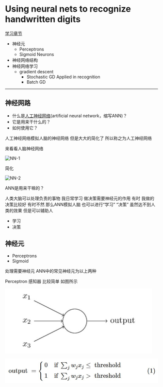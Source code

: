 # Using neural nets to recognize handwritten digits #

[学习章节](http://neuralnetworksanddeeplearning.com/chap1.html)

- 神经元
	- Perceptrons
	- Sigmoid Neurons
- 神经网络结构
- 神经网络学习 
	+ gradient descent
		+ Stochastic GD Applied in recognition
		+ Batch GD 

----------
## 神经网路 ##

- 什么是[人工神经网络](https://en.wikipedia.org/wiki/Artificial_neural_network)(artificial neural network，缩写ANN)？
- 它是用来干什么的？
- 如何使用它？

人工神经网络模拟人脑的神经网络 但是大大的简化了 所以称之为人工神经网络

来看看人脑神经网络

![NN-1](https://ilaif.files.wordpress.com/2015/02/neural-network.jpg)

简化

![NN-2](http://1.bp.blogspot.com/-ewmhj_UedLs/VEIhLPJsRkI/AAAAAAAAAAs/PGuuX9wn1mg/s1600/neuron.png)

ANN是用来干嘛的？

人类大脑可以处理负责的事物 我日常学习 做决策需要神经元的作用 有时 我做的决策比较好 有时不然 那么ANN模拟人脑 也可以进行“学习” “决策”
虽然达不到人类的效果 但是可以辅助人 

- 学习
- 决策 

## 神经元 ##

- Perceptrons
- Sigmoid

处理需要神经元 ANN中的常见神经元为以上两种

Perceptron 感知器 比较简单 如图所示

![perceptrons](https://raw.githubusercontent.com/JeremiahZhang/MachineLearningJourney/master/_images/15-10-14-Perceptrons.JPG)

![formula](https://raw.githubusercontent.com/JeremiahZhang/MachineLearningJourney/master/_images/15-10-14-formula1.JPG)

